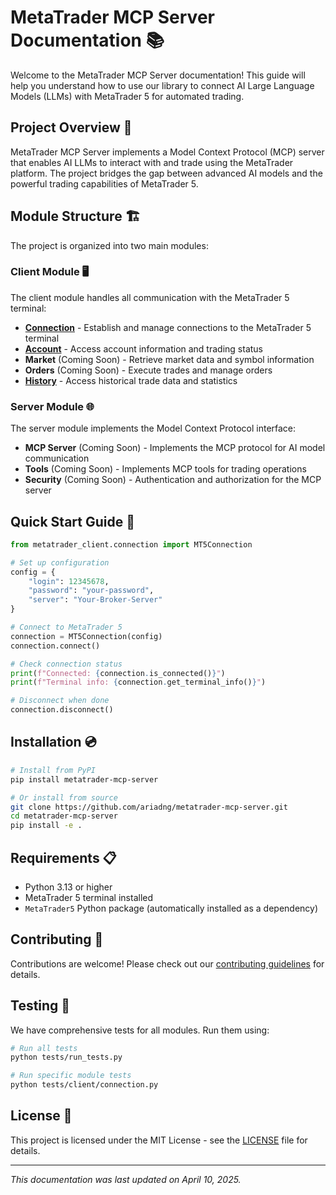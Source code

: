 # MetaTrader MCP Server Documentation 📚

Welcome to the MetaTrader MCP Server documentation! This guide will help you understand how to use our library to connect AI Large Language Models (LLMs) with MetaTrader 5 for automated trading.

## Project Overview 🌟

MetaTrader MCP Server implements a Model Context Protocol (MCP) server that enables AI LLMs to interact with and trade using the MetaTrader platform. The project bridges the gap between advanced AI models and the powerful trading capabilities of MetaTrader 5.

## Module Structure 🏗️

The project is organized into two main modules:

### Client Module 🖥️

The client module handles all communication with the MetaTrader 5 terminal:

- [**Connection**](client/connection.md) - Establish and manage connections to the MetaTrader 5 terminal
- [**Account**](client/account.md) - Access account information and trading status
- **Market** (Coming Soon) - Retrieve market data and symbol information
- **Orders** (Coming Soon) - Execute trades and manage orders
- [**History**](client/history.md) - Access historical trade data and statistics

### Server Module 🌐

The server module implements the Model Context Protocol interface:

- **MCP Server** (Coming Soon) - Implements the MCP protocol for AI model communication
- **Tools** (Coming Soon) - Implements MCP tools for trading operations
- **Security** (Coming Soon) - Authentication and authorization for the MCP server

## Quick Start Guide 🚀

```python
from metatrader_client.connection import MT5Connection

# Set up configuration
config = {
    "login": 12345678,
    "password": "your-password",
    "server": "Your-Broker-Server"
}

# Connect to MetaTrader 5
connection = MT5Connection(config)
connection.connect()

# Check connection status
print(f"Connected: {connection.is_connected()}")
print(f"Terminal info: {connection.get_terminal_info()}")

# Disconnect when done
connection.disconnect()
```

## Installation 💿

```bash
# Install from PyPI
pip install metatrader-mcp-server

# Or install from source
git clone https://github.com/ariadng/metatrader-mcp-server.git
cd metatrader-mcp-server
pip install -e .
```

## Requirements 📋

- Python 3.13 or higher
- MetaTrader 5 terminal installed
- `MetaTrader5` Python package (automatically installed as a dependency)

## Contributing 🤝

Contributions are welcome! Please check out our [contributing guidelines](../CONTRIBUTING.md) for details.

## Testing 🧪

We have comprehensive tests for all modules. Run them using:

```bash
# Run all tests
python tests/run_tests.py

# Run specific module tests
python tests/client/connection.py
```

## License 📄

This project is licensed under the MIT License - see the [LICENSE](../LICENSE) file for details.

---

*This documentation was last updated on April 10, 2025.*
